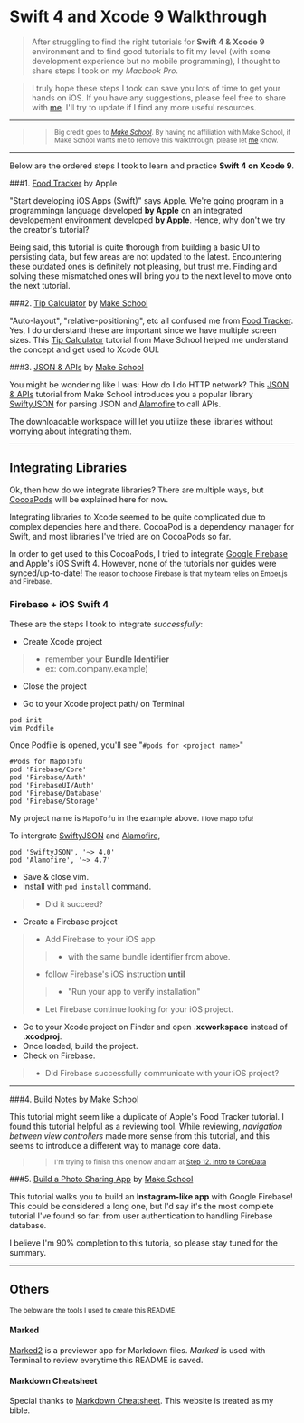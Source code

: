 # Swift 4 and Xcode 9 Walkthrough

> After struggling to find the right tutorials for **Swift 4 & Xcode 9** environment and to find good tutorials to fit my level (with some development experience but no mobile programming), I thought to share steps I took on my *Macbook Pro*. 

> I truly hope these steps I took can save you lots of time to get your hands on iOS. If you have any suggestions, please feel free to share with [me](mailto:melarisong@hotmail.com). I'll try to update if I find any more useful resources. 

---
>> <small>Big credit goes to *[Make School](http://makeschool.com)*. By having no affiliation with Make School, if Make School wants me to remove this walkthrough, please let [me](mailto:melarisong@hotmail.com) know.</small>

---

Below are the ordered steps I took to learn and practice **Swift 4 on Xcode 9**.


###1. [Food Tracker](https://developer.apple.com/library/content/referencelibrary/GettingStarted/DevelopiOSAppsSwift/) by Apple

"Start developing iOS Apps (Swift)" says Apple. We're going program in a programmingn language developed **by Apple** on an integrated developement environment developed **by Apple**. Hence, why don't we try the creator's tutorial? 

Being said, this tutorial is quite thorough from building a basic UI to persisting data, but few areas are not updated to the latest. Encountering these outdated ones is definitely not pleasing, but trust me. Finding and solving these mismatched ones will bring you to the next level to move onto the next tutorial.


###2. [Tip Calculator](https://www.makeschool.com/online-courses/tutorials/build-a-tip-calculator-in-swift-4/implementing-subviews) by [Make School](https://www.makeschool.com)

"Auto-layout", "relative-positioning", etc all confused me from [Food Tracker](https://developer.apple.com/library/content/referencelibrary/GettingStarted/DevelopiOSAppsSwift/). Yes, I do understand these are important since we have multiple screen sizes. This [Tip Calculator](https://www.makeschool.com/online-courses/tutorials/build-a-tip-calculator-in-swift-4) tutorial from Make School helped me understand the concept and get used to Xcode GUI.  


###3. [JSON & APIs](https://www.makeschool.com/online-courses/tutorials/json-apis-in-swift-4/parsing-json) by [Make School](https://www.makeschool.com)

You might be wondering like I was: How do I do HTTP network? This [JSON & APIs](https://www.makeschool.com/online-courses/tutorials/json-apis-in-swift-4) tutorial from Make School introduces you a popular library [SwiftyJSON](https://github.com/SwiftyJSON/SwiftyJSON) for parsing JSON and [Alamofire](https://github.com/Alamofire/Alamofire) to call APIs.

The downloadable workspace will let you utilize these libraries without worrying about integrating them.

---
## Integrating Libraries

Ok, then how do we integrate libraries? There are multiple ways, but [CocoaPods](https://cocoapods.org) will be explained here for now. 

Integrating libraries to Xcode seemed to be quite complicated due to complex depencies here and there. CocoaPod is a dependency manager for Swift, and most libraries I've tried are on CocoaPods so far. 

In order to get used to this CocoaPods, I tried to integrate [Google Firebase](https://firebase.google.com) and Apple's iOS Swift 4. However, none of the tutorials nor guides were synced/up-to-date! <small>The reason to choose Firebase is that my team relies on Ember.js and Firebase.</small>

### Firebase + iOS Swift 4

These are the steps I took to integrate *successfully*: 

* Create Xcode project
> * remember your **Bundle Identifier**
> * ex: com.company.example)
* Close the project

* Go to your Xcode project path/ on Terminal
```
pod init
vim Podfile
```
Once Podfile is opened, you'll see "```#pods for <project name>```"
```
#Pods for MapoTofu
pod 'Firebase/Core'
pod 'Firebase/Auth'
pod 'FirebaseUI/Auth'
pod 'Firebase/Database'
pod 'Firebase/Storage'
```

My project name is ```MapoTofu``` in the example above. <small>I love mapo tofu!</small>

To intergrate [SwiftyJSON](https://github.com/SwiftyJSON/SwiftyJSON#integration) and [Alamofire](https://github.com/Alamofire/Alamofire#installatio://github.com/Alamofire/Alamofire#installation), 

```
pod 'SwiftyJSON', '~> 4.0'
pod 'Alamofire', '~> 4.7'
```
* Save & close vim. 
* Install with ```pod install``` command. 
> * Did it succeed?

* Create a Firebase project 
> * Add Firebase to your iOS app
> > * with the same bundle identifier from above.
> * follow Firebase's iOS instruction **until**
> > * "Run your app to verify installation"
> * Let Firebase continue looking for your iOS project.
* Go to your Xcode project on Finder and open **.xcworkspace** instead of **.xcodproj**.
* Once loaded, build the project.
* Check on Firebase.
> * Did Firebase successfully communicate with your iOS project? 

---

###4. [Build Notes](https://www.makeschool.com/online-courses/tutorials/learn-how-to-build-make-school-notes-in-swift-4/) by [Make School](https://www.makeschool.com/) 

This tutorial might seem like a duplicate of Apple's Food Tracker tutorial. I found this tutorial helpful as a reviewing tool. While reviewing, *navigation between view controllers* made more sense from this tutorial, and this seems to introduce a different way to manage core data. 

> > <small>I'm trying to finish this one now and am at [Step 12. Intro to CoreData](https://www.makeschool.com/online-courses/tutorials/learn-how-to-build-make-school-notes-in-swift-4/intro-coredata)</small>


###5. [Build a Photo Sharing App](https://www.makeschool.com/online-courses/tutorials/build-a-photo-sharing-app-9f153781-8df0-4909-8162-bb3b3a2f7a81/) by [Make School](https://www.makeschool.com/)

This tutorial walks you to build an **Instagram-like app** with Google Firebase! This could be considered a long one, but I'd say it's the most complete tutorial I've found so far: from user authentication to handling Firebase database. 

I believe I'm 90% completion to this tutoria, so please stay tuned for the summary.

---
## Others
<small>The below are the tools I used to create this README.</small>

#### Marked
[Marked2](http://marked2app.com) is a previewer app for Markdown files. *Marked* is used with Terminal to review everytime this README is saved. 

#### Markdown Cheatsheet
Special thanks to [Markdown Cheatsheet](https://github.com/adam-p/markdown-here/wiki/Markdown-Cheatsheet). This website is treated as my bible. 

